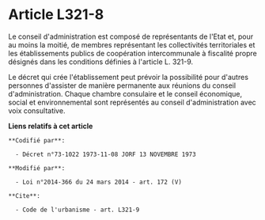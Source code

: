 # Article L321-8

Le conseil d'administration est composé de représentants de l'Etat et, pour au moins la moitié, de membres représentant les
collectivités territoriales et les établissements publics de coopération intercommunale à fiscalité propre désignés dans les
conditions définies à l'article L. 321-9. 

Le décret qui crée l'établissement peut prévoir la possibilité pour d'autres personnes d'assister de manière permanente aux
réunions du conseil d'administration. Chaque chambre consulaire et le conseil économique, social et environnemental sont
représentés au conseil d'administration avec voix consultative.

**Liens relatifs à cet article**

	**Codifié par**:

	  - Décret n°73-1022 1973-11-08 JORF 13 NOVEMBRE 1973

	**Modifié par**:

	  - Loi n°2014-366 du 24 mars 2014 - art. 172 (V)

	**Cite**:

	  - Code de l'urbanisme - art. L321-9
